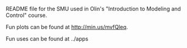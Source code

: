 README file for the SMU used in Olin's "Introduction to Modeling and Control" course.

Fun plots can be found at http://min.us/mvfQleq.

Fun uses can be found at ../apps

